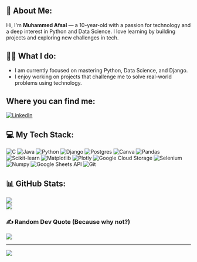 ## 💫 About Me:
Hi, I'm **Muhammed Afsal** — a 10-year-old with a passion for technology and a deep interest in Python and Data Science. I love learning by building projects and exploring new challenges in tech.


## 🧑‍💻 What I do:
- I am currently focused on mastering Python, Data Science, and Django.
- I enjoy working on projects that challenge me to solve real-world problems using technology.



## Where you can find me:
[![LinkedIn](https://img.shields.io/badge/LinkedIn-%230077B5.svg?logo=linkedin&logoColor=white)](https://www.linkedin.com/in/muhammed-afsal-5ba11b288/)

## 💻 My Tech Stack:
![C](https://img.shields.io/badge/c-%2300599C.svg?style=plastic&logo=c&logoColor=white) ![Java](https://img.shields.io/badge/java-%23ED8B00.svg?style=plastic&logo=openjdk&logoColor=white) ![Python](https://img.shields.io/badge/python-3670A0?style=plastic&logo=python&logoColor=ffdd54)   ![Django](https://img.shields.io/badge/django-%23092E20.svg?style=plastic&logo=django&logoColor=white) ![Postgres](https://img.shields.io/badge/postgres-%23316192.svg?style=plastic&logo=postgresql&logoColor=white) ![Canva](https://img.shields.io/badge/Canva-%2300C4CC.svg?style=plastic&logo=Canva&logoColor=white) ![Pandas](https://img.shields.io/badge/Pandas-%23150458.svg?style=plastic&logo=pandas&logoColor=white)
![Scikit-learn](https://img.shields.io/badge/scikit--learn-%23F7931E.svg?style=plastic&logo=scikit-learn&logoColor=white) ![Matplotlib](https://img.shields.io/badge/Matplotlib-%23F7931E.svg?style=plastic&logo=python&logoColor=white) ![Plotly](https://img.shields.io/badge/Plotly-%233F4F75.svg?style=plastic&logo=plotly&logoColor=white) ![Google Cloud Storage](https://img.shields.io/badge/Google%20Cloud%20Storage-%234285F4.svg?style=plastic&logo=google-cloud&logoColor=white) ![Selenium](https://img.shields.io/badge/Selenium-%2343B02A.svg?style=plastic&logo=selenium&logoColor=white) ![Numpy](https://img.shields.io/badge/Numpy-%23013243.svg?style=plastic&logo=numpy&logoColor=white) ![Google Sheets API](https://img.shields.io/badge/Google%20Sheets%20API-%2334A853.svg?style=plastic&logo=google-sheets&logoColor=white) ![Git](https://img.shields.io/badge/Git-%23F05033.svg?style=plastic&logo=git&logoColor=white) 
## 📊 GitHub Stats:
![](https://github-readme-streak-stats.herokuapp.com/?user=AfsalAfzz-Pro&theme=dark&hide_border=false)<br/>
![](https://github-readme-stats.vercel.app/api/top-langs/?username=AfsalAfzz-Pro&theme=dark&hide_border=false&include_all_commits=true&count_private=true&layout=compact)

### ✍️ Random Dev Quote (Because why not?)
![](https://quotes-github-readme.vercel.app/api?type=horizontal&theme=radical)


---
[![](https://visitcount.itsvg.in/api?id=AfsalAfzz-Pro&icon=0&color=0)](https://visitcount.itsvg.in)

<!-- Proudly created with GPRM ( https://gprm.itsvg.in ) -->
